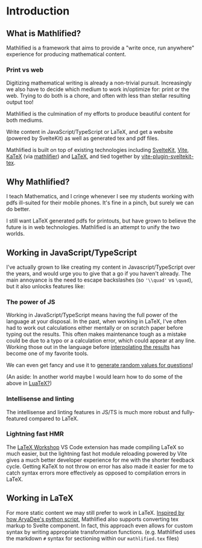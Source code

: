 # Introduction

## What is Mathlified?

Mathlified is a framework that aims to provide a
"write once, run anywhere" experience for producing
mathematical content.

### Print vs web

Digitizing mathematical writing is already a non-trivial
pursuit. Increasingly we also have to decide
which medium to work in/optimize for: print or the web.
Trying to do both is a chore,
and often with less than stellar resulting
output too!

Mathlified is the culmination of my efforts to produce
beautiful content for both mediums.

Write content in JavaScript/TypeScript or LaTeX,
and get a website (powered by SvelteKit) as well as
generated tex and pdf files.

Mathlified is built on top of existing technologies
including [SvelteKit](https://kit.svelte.dev/), [Vite](https://vitejs.dev/),
[KaTeX](https://katex.org/) (via [mathlifier](https://www.npmjs.com/package/mathlifier))
and [LaTeX](https://www.latex-project.org/), and tied together by [vite-plugin-sveltekit-tex](https://www.npmjs.com/package/vite-plugin-sveltekit-tex).

## Why Mathlified?

I teach Mathematics, and I cringe whenever I see my students
working with pdfs ill-suited for their mobile phones. It's fine in a pinch,
but surely we can do better.

I still want LaTeX generated pdfs for printouts, but have grown to believe
the future is in web technologies. Mathlified is an attempt to unify the two worlds.

## Working in JavaScript/TypeScript

I've actually grown to like creating my content in Javascript/TypeScript
over the years, and would urge you to give that a go if you haven't already. The main annoyance is the need to escape backslashes (so `'\\quad'` vs `\quad`), but it also unlocks features like:

### The power of JS

Working in JavaScript/TypeScript means having the full power of the language at your disposal. In the past, when working in LaTeX, I've often had to work out calculations either mentally or on scratch paper before typing out the results. This often makes maintenance tough as a mistake
could be due to a typo or a calculation error, which could appear at any line. Working those out in the language before [interpolating the results](https://developer.mozilla.org/en-US/docs/Web/JavaScript/Reference/Template_literals) has become one of my favorite tools.

We can even get fancy and use it to [generate random values for questions](https://math-pro.vercel.app/questions/12/1201a)!

(An aside: In another world maybe I would learn how to do some of the above in [LuaTeX?](https://www.luatex.org/))

### Intellisense and linting

The intellisense and linting features in JS/TS is much more robust and fully-featured compared
to LaTeX.

### Lightning fast HMR

The [LaTeX Workshop](https://marketplace.visualstudio.com/items?itemName=James-Yu.latex-workshop)
VS Code extension has made compiling LaTeX so much easier, but the lightning fast hot module reloading powered by Vite gives a much better developer experience for me with the shorter feedback cycle. Getting KaTeX to not throw on error has also made it easier for me to catch syntax errors more effectively as opposed to compilation errors in LaTeX.

## Working in LaTeX

For more static content we may still prefer to work in LaTeX. [Inspired by how AryaDee's python script](https://www.reddit.com/r/sveltejs/comments/1078jsx/using_latex_math_in_sveltekit_mdsvex/), Mathlified also supports converting
tex markup to Svelte component. In fact, this approach even allows for
custom syntax by writing appropriate transformation functions. (e.g. Mathlified uses the markdown `#` syntax for sectioning within our `mathlified.tex` files)
